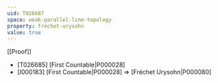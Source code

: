 ```yaml
---
uid: T026687
space: weak-parallel-line-topology
property: fréchet-urysohn
value: true
---
```

[[Proof]]

* [T026685] [First Countable|P000028]
* [I000183] [First Countable|P000028] => [Fréchet Urysohn|P000080]

